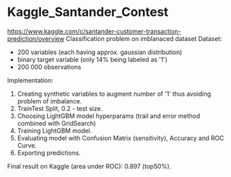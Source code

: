 # Kaggle_Santander_Contest
https://www.kaggle.com/c/santander-customer-transaction-prediction/overview 
Classification problem on imblanaced dataset
Dataset:
  - 200 variables (each having approx. gaussian distribution)
  - binary target variable (only 14% being labeled as '1')
  - 200 000 observations

Implementation:
1. Creating synthetic variables to augment number of '1' thus avoiding problem of imbalance.
2. TrainTest Split, 0.2 - test size.
3. Choosing LightGBM model hyperparams (trail and error method combined with GridSearch)
4. Training LightGBM model. 
5. Evaluating model with Confusion Matrix (sensitivity), Accuracy and ROC Curve. 
6. Exporting predictions. 

Final result on Kaggle (area under ROC): 0.897 (top50%). 
  
